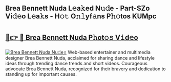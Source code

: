 ## Brea Bennett Nuda L𝚎a𝚔ed N𝚞𝚍e - Part-SZo Vi𝚍𝚎o L𝚎a𝚔s - H𝚘𝚝 O𝚗𝚕yf𝚊ns P𝚑𝚘tos KUMpc

# <h2><a href="http://kfcpkc.oniu.top/?m=Brea+Bennett+Nuda">🔗👉 🔴 Brea Bennett Nuda P𝚑ot𝚘𝚜 V𝚒d𝚎o</a></h2>

[![Brea Bennett Nuda Nu𝚍e𝚜](https://i.imgur.com/0qMVB7G.gif)](http://kfcpkc.oniu.top/?m=Brea+Bennett+Nuda)
Web-based entertainer and multimedia designer Brea Bennett Nuda, acclaimed for sharing dance and lifestyle ideas through trending dance trends and short videos. Courageous advocate Brea Bennett Nuda, recognized for their bravery and dedication to standing up for important causes.  
